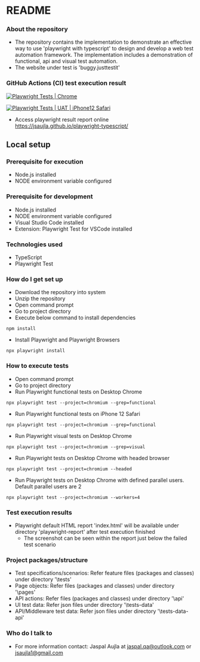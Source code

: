 # README #

### About the repository ###
* The repository contains the implementation to demonstrate an effective way to use 'playwright with typescript' to design and develop a web test automation framework. The implementation includes a demonstration of functional, api and visual test automation.
* The website under test is 'buggy.justtestit'

### GitHub Actions (CI) test execution result ###
[![Playwright Tests | Chrome](https://github.com/jsaujla/playwright-typescript/actions/workflows/playwright-chrome.yml/badge.svg)](https://github.com/jsaujla/playwright-typescript/actions/workflows/playwright-chrome.yml)

[![Playwright Tests | UAT | iPhone12 Safari](https://github.com/jsaujla/playwright-typescript/actions/workflows/playwright-uat-iphone12-safari.yml/badge.svg)](https://github.com/jsaujla/playwright-typescript/actions/workflows/playwright-uat-iphone12-safari.yml)

* Access playwright result report online  
  https://jsaujla.github.io/playwright-typescript/

## Local setup ##

### Prerequisite for execution ###
* Node.js installed
* NODE environment variable configured

### Prerequisite for development ###
* Node.js installed
* NODE environment variable configured
* Visual Studio Code installed
* Extension: Playwright Test for VSCode installed

### Technologies used ###
* TypeScript
* Playwright Test

### How do I get set up ###
* Download the repository into system
* Unzip the repository
* Open command prompt
* Go to project directory
* Execute below command to install dependencies
```
npm install
```
* Install Playwright and Playwright Browsers
```
npx playwright install
```

### How to execute tests ###
* Open command prompt
* Go to project directory
* Run Playwright functional tests on Desktop Chrome
```
npx playwright test --project=chromium --grep=functional
```
* Run Playwright functional tests on iPhone 12 Safari
```
npx playwright test --project=chromium --grep=functional
```
* Run Playwright visual tests on Desktop Chrome
```
npx playwright test --project=chromium --grep=visual
```
* Run Playwright tests on Desktop Chrome with headed browser
```
npx playwright test --project=chromium --headed
```
* Run Playwright tests on Desktop Chrome with defined parallel users. Default parallel users are 2
```
npx playwright test --project=chromium --workers=4
```

### Test execution results ###
* Playwright default HTML report 'index.html' will be available under directory 'playwright-report' after test execution finished
  * The screenshot can be seen within the report just below the failed test scenario

### Project packages/structure ###
* Test specifications/scenarios: Refer feature files (packages and classes) under directory '\tests\'
* Page objects: Refer files (packages and classes) under directory '\pages\'
* API actions: Refer files (packages and classes) under directory '\api\'
* UI test data: Refer json files under directory '\tests-data\'
* API/Middleware test data: Refer json files under directory '\tests-data-api\'

### Who do I talk to ###
* For more information contact: Jaspal Aujla at [jaspal.qa@outlook.com](mailto:jaspal.qa@outlook.com) or [jsaujla1@gmail.com](mailto:jsaujla1@gmail.com)
